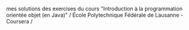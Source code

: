 
mes solutions des exercises du cours "Introduction à la programmation orientée objet (en Java)" / École Polytechnique Fédérale de Lausanne - Coursera /
